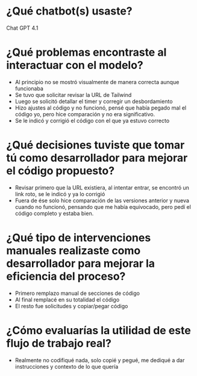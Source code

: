 # ¿Qué chatbot(s) usaste?
Chat GPT 4.1

# ¿Qué problemas encontraste al interactuar con el modelo?
* Al principio no se mostró visualmente de manera correcta aunque funcionaba
* Se tuvo que solicitar revisar la URL de Tailwind
* Luego se solicitó detallar el timer y corregir un desbordamiento
* Hizo ajustes al código y no funcionó, pensé que había pegado mal el código yo, pero hice comparación y no era significativo.
* Se le indicó y corrigió el código con el que ya estuvo correcto

# ¿Qué decisiones tuviste que tomar tú como desarrollador para mejorar el código propuesto?
* Revisar primero que la URL existiera, al intentar entrar, se encontró un link roto, se le indicó y ya lo corrigió
* Fuera de ése solo hice comparación de las versiones anterior y nueva cuando no funcionó, pensando que me había equivocado, pero pedí el código completo y estaba bien.

# ¿Qué tipo de intervenciones manuales realizaste como desarrollador para mejorar la eficiencia del proceso?
* Primero remplazo manual de secciones de código
* Al final remplacé en su totalidad el código
* El resto fue solicitudes y copiar/pegar código

# ¿Cómo evaluarías la utilidad de este flujo de trabajo real?
* Realmente no codifiqué nada, solo copié y pegué, me dediqué a dar instrucciones y contexto de lo que quería
